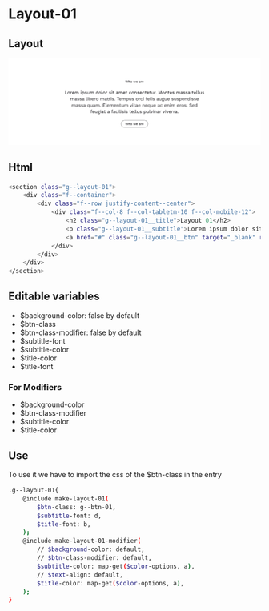 # Layout-01

## Layout

![alt text][layout-01]

[layout-01]: /src/img/global-components/layout/layout-01.png

## Html

```sh
<section class="g--layout-01">
    <div class="f--container">
        <div class="f--row justify-content--center">
            <div class="f--col-8 f--col-tabletm-10 f--col-mobile-12">
                <h2 class="g--layout-01__title">Layout 01</h2>
                <p class="g--layout-01__subtitle">Lorem ipsum dolor sit amet consectetur. Montes massa tellus massa libero mattis. Tempus orci felis augue suspendisse massa quam. Elementum vitae neque ac enim eros. Sed feugiat a facilisis tellus pulvinar viverra.</p>
                <a href="#" class="g--layout-01__btn" target="_blank" rel="noopener noreferrer">Who we are</a>
            </div>
        </div>
    </div>
</section>
```

## Editable variables

- $background-color: false by default
- $btn-class
- $btn-class-modifier: false by default
- $subtitle-font
- $subtitle-color
- $title-color
- $title-font

### For Modifiers

- $background-color
- $btn-class-modifier
- $subtitle-color
- $title-color

## Use

To use it we have to import the css of the $btn-class in the entry

```sh
.g--layout-01{
    @include make-layout-01(
        $btn-class: g--btn-01,
        $subtitle-font: d,
        $title-font: b,
    );
    @include make-layout-01-modifier(
        // $background-color: default,
        // $btn-class-modifier: default,
        $subtitle-color: map-get($color-options, a),
        // $text-align: default,
        $title-color: map-get($color-options, a),
    );
}
```
